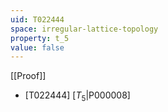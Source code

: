 ```yaml
---
uid: T022444
space: irregular-lattice-topology
property: t_5
value: false
---
```

[[Proof]]

* [T022444] [$T_5$|P000008]

